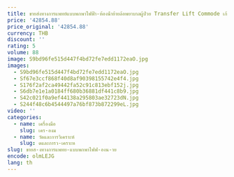 ```yaml
---
title: ขายส่งทางการแพทย์แบบพกพาไฟฟ้า-ห้องน้ําย้ายล้อพยาบาลผู้ป่วย Transfer Lift Commode เก้าอี้สําหรับผู้สูงอายุ-BZ-L09
price: '42854.88'
price_original: '42854.88'
currency: THB
discount: ''
rating: 5
volume: 88
image: S9bd96fe515d447f4bd72fe7edd1172eaO.jpg
images:
  - S9bd96fe515d447f4bd72fe7edd1172eaO.jpg
  - Sf67e3ccf868f40d8af90398155742e4f4.jpg
  - S176f2af2ca49442fa52c91c813ebf152j.jpg
  - S6db7e1e1a0184ff680b36881df441c8b9.jpg
  - S42c021f0a9ef44138a295803ae32723dN.jpg
  - S244f48c6b4544497a76bf873b872299eL.jpg
video: ''
categories:
  - name: เครื่องมือ
    slug: เคร-องม
  - name: วัดและการวิเคราะห์
    slug: ดและการว-เคราะห
slug: ขายส-งทางการแพทย-แบบพกพาไฟฟ-องน-าย
encode: olmLEJG
lang: th
---
```

  